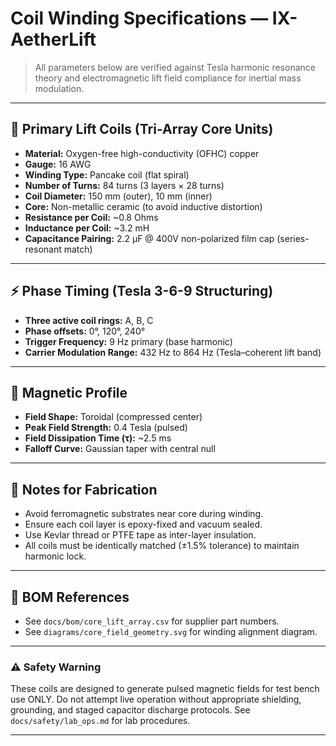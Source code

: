 # Coil Winding Specifications — IX-AetherLift

> All parameters below are verified against Tesla harmonic resonance theory and electromagnetic lift field compliance for inertial mass modulation.

---

## 🔩 Primary Lift Coils (Tri-Array Core Units)

- **Material:** Oxygen-free high-conductivity (OFHC) copper
- **Gauge:** 16 AWG
- **Winding Type:** Pancake coil (flat spiral)
- **Number of Turns:** 84 turns (3 layers × 28 turns)
- **Coil Diameter:** 150 mm (outer), 10 mm (inner)
- **Core:** Non-metallic ceramic (to avoid inductive distortion)
- **Resistance per Coil:** ~0.8 Ohms
- **Inductance per Coil:** ~3.2 mH
- **Capacitance Pairing:** 2.2 µF @ 400V non-polarized film cap (series-resonant match)

---

## ⚡ Phase Timing (Tesla 3-6-9 Structuring)

- **Three active coil rings:** A, B, C
- **Phase offsets:** 0°, 120°, 240°
- **Trigger Frequency:** 9 Hz primary (base harmonic)
- **Carrier Modulation Range:** 432 Hz to 864 Hz (Tesla–coherent lift band)

---

## 🧲 Magnetic Profile

- **Field Shape:** Toroidal (compressed center)
- **Peak Field Strength:** 0.4 Tesla (pulsed)
- **Field Dissipation Time (τ):** ~2.5 ms
- **Falloff Curve:** Gaussian taper with central null

---

## 🧰 Notes for Fabrication

- Avoid ferromagnetic substrates near core during winding.
- Ensure each coil layer is epoxy-fixed and vacuum sealed.
- Use Kevlar thread or PTFE tape as inter-layer insulation.
- All coils must be identically matched (±1.5% tolerance) to maintain harmonic lock.

---

## 📎 BOM References

- See `docs/bom/core_lift_array.csv` for supplier part numbers.
- See `diagrams/core_field_geometry.svg` for winding alignment diagram.

---

### ⚠️ Safety Warning

These coils are designed to generate pulsed magnetic fields for test bench use ONLY. Do not attempt live operation without appropriate shielding, grounding, and staged capacitor discharge protocols. See `docs/safety/lab_ops.md` for lab procedures.

---

